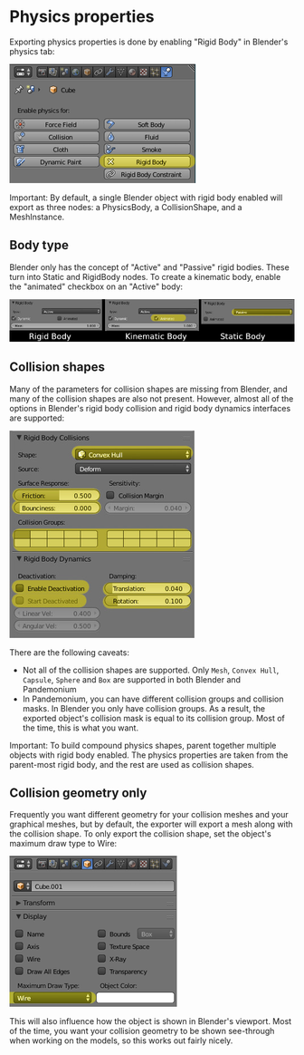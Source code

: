 
# Physics properties

Exporting physics properties is done by enabling "Rigid Body" in Blender's
physics tab:

![](img/enable_physics.png)

Important: By default, a single Blender object with rigid body enabled will export as
three nodes: a PhysicsBody, a CollisionShape, and a MeshInstance.

## Body type

Blender only has the concept of "Active" and "Passive" rigid bodies. These
turn into Static and RigidBody nodes. To create a kinematic body, enable the
"animated" checkbox on an "Active" body:

![](img/body_type.jpg)

## Collision shapes

Many of the parameters for collision shapes are missing from Blender, and many
of the collision shapes are also not present. However, almost all of the
options in Blender's rigid body collision and rigid body dynamics interfaces
are supported:

![](img/collision_shapes.jpg)

There are the following caveats:
 - Not all of the collision shapes are supported. Only `Mesh`, `Convex
   Hull`, `Capsule`, `Sphere` and `Box` are supported in both Blender and
   Pandemonium
 - In Pandemonium, you can have different collision groups and collision masks. In
   Blender you only have collision groups. As a result, the exported object's
   collision mask is equal to its collision group. Most of the time, this is
   what you want.

Important: To build compound physics shapes, parent together multiple objects with
rigid body enabled. The physics properties are taken from the parent-most
rigid body, and the rest are used as collision shapes.

## Collision geometry only

Frequently you want different geometry for your collision meshes and your
graphical meshes, but by default, the exporter will export a mesh along with the
collision shape. To only export the collision shape, set the object's maximum
draw type to Wire:

![](img/col_only.png)

This will also influence how the object is shown in Blender's viewport.
Most of the time, you want your collision geometry to be shown see-through when
working on the models, so this works out fairly nicely.


